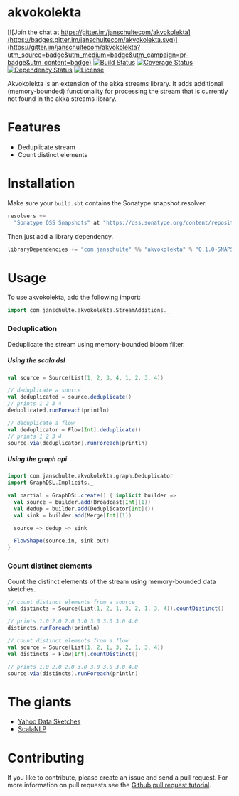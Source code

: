 # akvokolekta

[![Join the chat at https://gitter.im/janschultecom/akvokolekta](https://badges.gitter.im/janschultecom/akvokolekta.svg)](https://gitter.im/janschultecom/akvokolekta?utm_source=badge&utm_medium=badge&utm_campaign=pr-badge&utm_content=badge)
[![Build Status](https://travis-ci.org/janschultecom/akvokolekta.svg?branch=master)](https://travis-ci.org/janschultecom/akvokolekta)
[![Coverage Status](https://coveralls.io/repos/github/janschultecom/akvokolekta/badge.svg?branch=master)](https://coveralls.io/github/janschultecom/akvokolekta?branch=master)
[![Dependency Status](https://www.versioneye.com/user/projects/56acc94b7e03c7003ba41334/badge.svg?style=flat)](https://www.versioneye.com/user/projects/56acc94b7e03c7003ba41334)
[![License](http://img.shields.io/:license-Apache%202-blue.svg)](http://www.apache.org/licenses/LICENSE-2.0.txt)

Akvokolekta is an extension of the akka streams library. It adds additional (memory-bounded) functionality for processing the stream that is currently not found in the akka streams library. 

# Features

* Deduplicate stream
* Count distinct elements

# Installation
Make sure your `build.sbt` contains the Sonatype snapshot resolver.
```scala
resolvers +=
  "Sonatype OSS Snapshots" at "https://oss.sonatype.org/content/repositories/snapshots"
```
Then just add a library dependency.

```scala
libraryDependencies += "com.janschulte" %% "akvokolekta" % "0.1.0-SNAPSHOT"
```

# Usage

To use akvokolekta, add the following import:
```scala
import com.janschulte.akvokolekta.StreamAdditions._
```

### Deduplication

Deduplicate the stream using memory-bounded bloom filter.

##### Using the scala dsl
```scala
val source = Source(List(1, 2, 3, 4, 1, 2, 3, 4))

// deduplicate a source
val deduplicated = source.deduplicate()
// prints 1 2 3 4 
deduplicated.runForeach(println)

// deduplicate a flow
val deduplicator = Flow[Int].deduplicate()
// prints 1 2 3 4
source.via(deduplicator).runForeach(println)
```

##### Using the graph api
```scala
import com.janschulte.akvokolekta.graph.Deduplicator
import GraphDSL.Implicits._

val partial = GraphDSL.create() { implicit builder =>
  val source = builder.add(Broadcast[Int](1))
  val dedup = builder.add(Deduplicator[Int]())
  val sink = builder.add(Merge[Int](1))

  source ~> dedup ~> sink

  FlowShape(source.in, sink.out)
}
```

### Count distinct elements

Count the distinct elements of the stream using memory-bounded data sketches.
```scala
// count distinct elements from a source
val distincts = Source(List(1, 2, 1, 3, 2, 1, 3, 4)).countDistinct()

// prints 1.0 2.0 2.0 3.0 3.0 3.0 3.0 4.0
distincts.runForeach(println)

// count distinct elements from a flow
val source = Source(List(1, 2, 1, 3, 2, 1, 3, 4))
val distincts = Flow[Int].countDistinct()

// prints 1.0 2.0 2.0 3.0 3.0 3.0 3.0 4.0
source.via(distincts).runForeach(println)
```

# The giants

* [Yahoo Data Sketches](http://datasketches.github.io/)
* [ScalaNLP](http://www.scalanlp.org/)


# Contributing

If you like to contribute, please create an issue and send a pull request. For more information on pull requests see the [Github pull request tutorial](https://help.github.com/articles/using-pull-requests).

